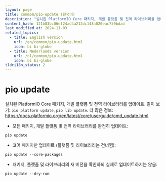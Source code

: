 ```yaml
---
layout: page
title: common/pio-update (한국어)
description: "설치된 PlatformIO Core 패키지, 개발 플랫폼 및 전역 라이브러리를 업데이트."
content_hash: 121b83bc06ef24ad4a212dc148a020eac759bdad
last_modified_at: 2024-11-03
related_topics:
  - title: English version
    url: /en/common/pio-update.html
    icon: bi bi-globe
  - title: Nederlands version
    url: /nl/common/pio-update.html
    icon: bi bi-globe
tldri18n_status: 2
---
```

# pio update

설치된 PlatformIO Core 패키지, 개발 플랫폼 및 전역 라이브러리를 업데이트.
같이 보기: `pio platform update`, `pio lib update`.
더 많은 정보: <https://docs.platformio.org/en/latest/core/userguide/cmd_update.html>.

- 모든 패키지, 개발 플랫폼 및 전역 라이브러리를 완전히 업데이트:

`pio update`

- 코어 패키지만 업데이트 (플랫폼 및 라이브러리는 건너뜀):

`pio update --core-packages`

- 패키지, 플랫폼 및 라이브러리의 새 버전을 확인하되 실제로 업데이트하지는 않음:

`pio update --dry-run`
